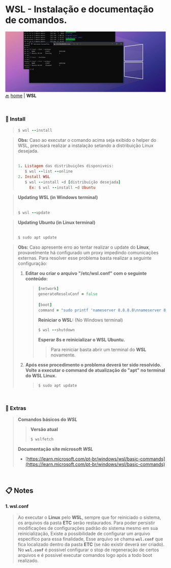 # WSL <span align="right">- Instalação e documentação de comandos.</span>

![This is an image](/images/wsl-header.jpg)
[:back:](/README.md) [home](/README.md) | **WSL**

<br>

### 🚀 Install
> ```ruby
> $ wsl --install
> ```

> **Obs:** Caso ao executar o comando acima seja exibido o helper do WSL, precisará realizar a instalação setando a distribuição Linux desejada.
> ```ruby
>
> 1. Listagem das distribuições disponiveis:
>    $ wsl --list --online
> 2. Install WSL
>    $ wsl --install -d [distribuição desejada]
>      Ex: $ wsl --install -d Ubuntu
> ```

> **Updating WSL (in Windows terminal)**
> ```ruby
>
> $ wsl --update
> ```

> **Updating Ubuntu (in Linux terminal)**
> ```ruby
>
> $ sudo apt update
> 


> **Obs:** Caso apresente erro ao tentar realizar o update do **Linux**, provavelmente há configurado um proxy impedindo comunicações externas.
> Para resolver esse problema basta realizar a seguinte configuração:
> 1. **Editar ou criar o arquivo "/etc/wsl.conf" com o seguinte conteúdo:**
>    > ```ruby
>    > [network]
>    > generateResolvConf = false
>    > 
>    > [boot]
>    > command = "sudo printf 'nameserver 8.8.8.8\nnameserver 8.8.4.4' > /etc/resolv.conf"
>    > ``` 
>    > **Reiniciar o WSL:** (No Windows terminal)
>    > 
>    > ```ruby
>    > $ wsl --shutdown
>    > ```
>    > **Esperar 8s e reinicializar o WSL Ubuntu.**
>    > 
>    >    > Para reiniciar basta abrir um terminal do **WSL** novamente.
>
> 2. **Após esse procedimento o problema deverá ter sido resolvido. Volte a executar o command de atualização do "apt" no terminal do WSL Linux.**
>    > ```ruby
>    > $ sudo apt update
>    > ```


<br />


### 📌 Extras
> __Comandos básicos do ***WSL***__
> 
>   > **Versão atual**
>   > ```ruby
>   > $ wslfetch
>   > ```
> 
> __Documentação site microsoft ***WSL***__
> - [https://learn.microsoft.com/pt-br/windows/wsl/basic-commands](https://learn.microsoft.com/pt-br/windows/wsl/basic-commands)


<br />

## 📋 Notes

#### 1. wsl.conf
> Ao executar o __Linux__ pelo __WSL__, sempre que for reiniciado o sistema, os arquivos da pasta __ETC__ serão restaurados.
> Para poder persistir modificações de configurações padrão do sistema mesmo em sua reinicialização, Existe a possibilidade de configurar um arquivo especifico para essa finalidade, Esse arquivo se chama __`wsl.conf`__ que fica localizado dentro da pasta __ETC__ (se não existir deverá ser criado).
> No __`wsl.conf`__ é possivel configurar o stop de regeneração de certos arquivos e é possivel executar comandos logo após a todo boot realizado.
